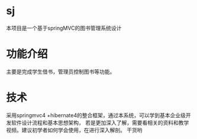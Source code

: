 # sj
本项目是一个基于springMVC的图书管理系统设计
# 功能介绍
主要是完成学生借书，管理员控制图书等功能。
# 技术
采用springmvc4 +hibernate4的整合框架，通过本系统，可以学到基本企业级开发软件设计流程和基本思想架构，
若是更加深入了解，需要看相关的资料和教学视频。建议初学者如何学会使用，在进行深入解剖。
干货哟
